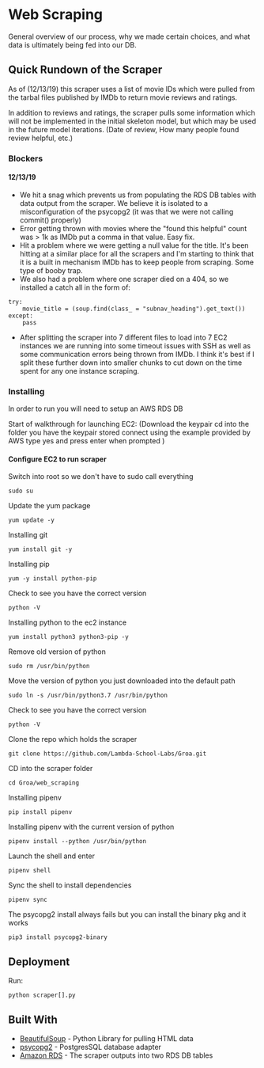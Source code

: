 # Web Scraping

General overview of our process, why we made certain choices, and what data is ultimately being fed into our DB.


## Quick Rundown of the Scraper

As of (12/13/19) this scraper uses a list of movie IDs which were pulled from the tarbal files published by IMDb to return movie reviews and ratings.

In addition to reviews and ratings, the scraper pulls some information which will not be implemented in the initial skeleton model, but which may be used in the future model iterations.
(Date of review, How many people found review helpful, etc.)

### Blockers

#### 12/13/19
- We hit a snag which prevents us from populating the RDS DB tables with data output from the scraper. We believe it is isolated to a misconfiguration of the psycopg2 (it was that we were not calling commit() properly)
- Error getting thrown with movies where the "found this helpful" count was > 1k as IMDb put a comma in that value. Easy fix.
- Hit a problem where we were getting a null value for the title. It's been hitting at a similar
place for all the scrapers and I'm starting to think that it is a built in mechanism IMDb has
to keep people from scraping. Some type of booby trap.
- We also had a problem where one scraper died on a 404, so we installed a catch all in the form of:
```
try:
    movie_title = (soup.find(class_ = "subnav_heading").get_text())
except:
    pass
```
- After splitting the scraper into 7 different files to load into 7 EC2 instances we are running into some timeout issues with SSH as well as some communication errors being thrown from IMDb. I think it's best if I split these further down into smaller chunks to cut down on the time spent for any one instance scraping.  




### Installing

In order to run you will need to setup an AWS RDS DB

Start of walkthrough for launching EC2:
(Download the keypair
cd into the folder you have the keypair stored
connect using the example provided by AWS
type yes and press enter when prompted )

#### Configure EC2 to run scraper

Switch into root so we don't have to sudo call everything
```
sudo su
```

Update the yum package
```
yum update -y
```

Installing git
```
yum install git -y
```

Installing pip
```
yum -y install python-pip
```

Check to see you have the correct version
```
python -V
```

Installing python to the ec2 instance
```
yum install python3 python3-pip -y
```

Remove old version of python
```
sudo rm /usr/bin/python
```

Move the version of python you just downloaded into the default path
```
sudo ln -s /usr/bin/python3.7 /usr/bin/python
```

Check to see you have the correct version
```
python -V
```

Clone the repo which holds the scraper
```
git clone https://github.com/Lambda-School-Labs/Groa.git
```

CD into the scraper folder
```
cd Groa/web_scraping
```

Installing pipenv
```
pip install pipenv
```

Installing pipenv with the current version of python
```
pipenv install --python /usr/bin/python
```

Launch the shell and enter
```
pipenv shell
```

Sync the shell to install dependencies
```
pipenv sync
```

The psycopg2 install always fails but you can install the binary pkg and it works
```
pip3 install psycopg2-binary
```

## Deployment

Run:
```
python scraper[].py
```

## Built With

* [BeautifulSoup](https://www.crummy.com/software/BeautifulSoup/bs4/doc/) - Python Library for pulling HTML data
* [psycopg2](https://pypi.org/project/psycopg2/) - PostgresSQL database adapter
* [Amazon RDS](https://aws.amazon.com/rds/?nc2=h_ql_prod_fs_rds) - The scraper outputs into two RDS DB tables
